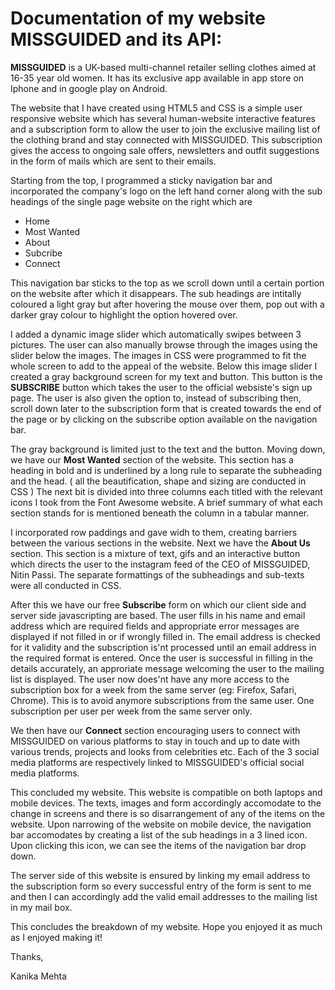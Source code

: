 
# Documentation of my website MISSGUIDED and its API:

**MISSGUIDED** is a UK-based multi-channel retailer selling clothes aimed at 16-35 year old women. 
It has its exclusive app available in app store on Iphone and in google play on Android. 

The website that I have created using HTML5 and CSS is a simple user responsive website 
which has several human-website interactive features and a subscription form to allow the 
user to join the exclusive mailing list of the clothing brand and stay connected with MISSGUIDED. This subscription gives the access to ongoing sale offers, newsletters and outfit suggestions in the form of mails which are sent
to their emails. 

Starting from the top, I programmed a sticky navigation bar and incorporated the company's logo on
the left hand corner along with the sub headings of the single page website on the right which are 

- Home
- Most Wanted
- About
- Subcribe 
- Connect

This navigation bar sticks to the top as we scroll down until a certain portion on the website after which it disappears. The sub headings are intitally coloured a light gray but after hovering the mouse over them, pop out with a darker gray colour to highlight the option hovered over. 

I added a dynamic image slider which automatically swipes between 3 pictures. The user can also manually browse through the images using the slider below the images. The images in CSS were programmed to fit the whole screen to add to the appeal of the website. Below this image slider I created a gray background screen for my text and button. This button is the **SUBSCRIBE** button which takes the user to the official websiste's sign up page. The user is also given the option to, instead of subscribing then, scroll down later to the subscription form that is created towards the end of the page or by clicking on the subscribe option available on the navigation bar. 

The gray background is limited just to the text and the button. Moving down, we have our **Most Wanted** section of the website. This section has a heading in bold and is underlined by a long rule to separate the subheading and the head. ( all the beautification, shape and sizing are conducted in CSS )
The next bit is divided into three columns each titled with the relevant icons I took from the Font Awesome website. A brief summary of what each section stands for is mentioned beneath the column in a tabular manner.

I incorporated row paddings and gave widh to them, creating barriers between the various sections in the website. Next we have the **About Us** section. This section is a mixture of text, gifs and an interactive button which directs the user to the instagram feed of the CEO of MISSGUIDED, Nitin Passi. The separate formattings of the subheadings and sub-texts were all conducted in CSS. 

After this we have our free **Subscribe** form on which our client side and server side javascripting are based. The user fills in his name and email address which are required fields and appropriate error messages are displayed if not filled in or if wrongly filled in. The email address is checked for it validity and the subscription is'nt processed until an email address in the required format is entered. Once the user is successful in filling in the details accurately, an approriate message welcoming the user to the mailing list is displayed. The user now does'nt have any more access to the subscription box for a week from the same server (eg: Firefox, Safari, Chrome). This is to avoid anymore subscriptions from the same user. One subscription per user per week from the same server only. 

We then have our **Connect** section encouraging users to connect with MISSGUIDED on various platforms to stay in touch and up to date with various trends, projects and looks from celebrities etc. Each of the 3 social media platforms are respectively linked to MISSGUIDED's official social media platforms. 

This concluded my website. This website is compatible on both laptops and mobile devices. The texts, images and form accordingly accomodate to the change in screens and there is so disarrangement of any of the items on the website. Upon narrowing of the website on mobile device, the navigation bar accomodates by creating a list of the sub headings in a 3 lined icon. Upon clicking this icon, we can see the items of the navigation bar drop down. 

The server side of this website is ensured by linking my email address to the subscription form so every successful entry of the form is sent to me and then I can accordingly add the valid email addresses to the mailing list in my mail box. 

This concludes the breakdown of my website. Hope you enjoyed it as much as I enjoyed making it!

Thanks,

Kanika Mehta
